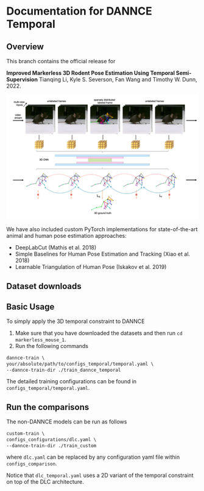 # Documentation for DANNCE Temporal
## Overview
This branch contains the official release for

**Improved Markerless 3D Rodent Pose Estimation Using Temporal Semi-Supervision** Tianqing Li, Kyle S. Severson, Fan Wang and Timothy W. Dunn, 2022.

![image](./common/dannce_temporal.png)

We have also included custom PyTorch implementations for state-of-the-art animal and human pose estimation approaches:

* DeepLabCut (Mathis et al. 2018)
* Simple Baselines for Human Pose Estimation and Tracking (Xiao et al. 2018)
* Learnable Triangulation of Human Pose (Iskakov et al. 2019)

## Dataset downloads


## Basic Usage
To simply apply the 3D temporal constraint to DANNCE

1. Make sure that you have downloaded the datasets and then run `cd markerless_mouse_1`.
2. Run the following commands
```
dannce-train \
your/absolute/path/to/configs_temporal/temporal.yaml \
--dannce-train-dir ./train_dannce_temporal
```
The detailed training configurations can be found in `configs_temporal/temporal.yaml`. 


## Run the comparisons
The non-DANNCE models can be run as follows
```
custom-train \
configs_configurations/dlc.yaml \
--dannce-train-dir ./train_custom
```
where `dlc.yaml` can be replaced by any configuration yaml file within `configs_comparison`.

Notice that `dlc_temporal.yaml` uses a 2D variant of the temporal constraint on top of the DLC architecture. 